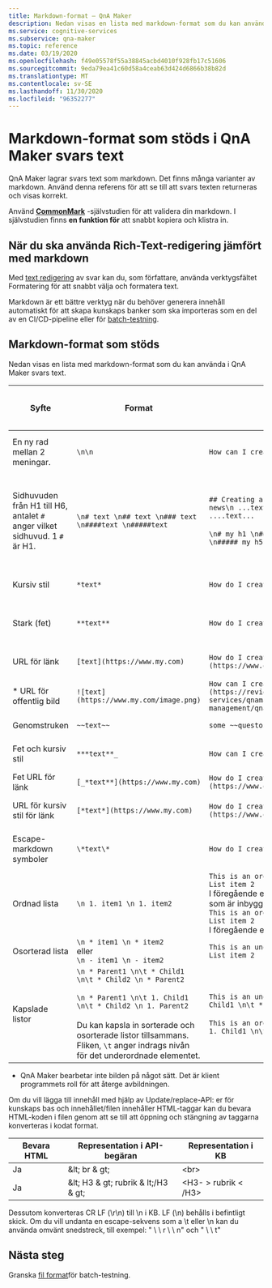 ```yaml
---
title: Markdown-format – QnA Maker
description: Nedan visas en lista med markdown-format som du kan använda i QnA Maker svars text.
ms.service: cognitive-services
ms.subservice: qna-maker
ms.topic: reference
ms.date: 03/19/2020
ms.openlocfilehash: f49e05578f55a38845acbd4010f928fb17c51606
ms.sourcegitcommit: 9eda79ea41c60d58a4ceab63d424d6866b38b82d
ms.translationtype: MT
ms.contentlocale: sv-SE
ms.lasthandoff: 11/30/2020
ms.locfileid: "96352277"
---
```

# <a name="markdown-format-supported-in-qna-maker-answer-text"></a>Markdown-format som stöds i QnA Maker svars text

QnA Maker lagrar svars text som markdown. Det finns många varianter av markdown. Använd denna referens för att se till att svars texten returneras och visas korrekt.

Använd **[CommonMark](https://commonmark.org/help/tutorial/index.html)** -självstudien för att validera din markdown. I självstudien finns **en funktion för** att snabbt kopiera och klistra in.

## <a name="when-to-use-rich-text-editing-versus-markdown"></a>När du ska använda Rich-Text-redigering jämfört med markdown

Med [text redigering](How-To/edit-knowledge-base.md#add-an-editorial-qna-set) av svar kan du, som författare, använda verktygsfältet Formatering för att snabbt välja och formatera text.

Markdown är ett bättre verktyg när du behöver generera innehåll automatiskt för att skapa kunskaps banker som ska importeras som en del av en CI/CD-pipeline eller för [batch-testning](./index.yml).

## <a name="supported-markdown-format"></a>Markdown-format som stöds

Nedan visas en lista med markdown-format som du kan använda i QnA Maker svars text.

|Syfte|Format|Markdown-exempel|Rendering<br>som det visas i Chat-roboten|
|--|--|--|--|
En ny rad mellan 2 meningar.|`\n\n`|`How can I create a bot with \n\n QnA Maker?`|![formatera en ny rad mellan två meningar](./media/qnamaker-concepts-datasources/format-newline.png)|
|Sidhuvuden från H1 till H6, antalet `#` anger vilket sidhuvud. 1 `#` är H1.|`\n# text \n## text \n### text \n####text \n#####text` |`## Creating a bot \n ...text.... \n### Important news\n ...text... \n### Related Information\n ....text...`<br><br>`\n# my h1 \n## my h2\n### my h3 \n#### my h4 \n##### my h5`|![formatera med markdown-rubriker](./media/qnamaker-concepts-datasources/format-headers.png)<br>![formatera med markdown-huvuden H1 till H5](./media/qnamaker-concepts-datasources/format-h1-h5.png)|
|Kursiv stil |`*text*`|`How do I create a bot with *QnA Maker*?`|![formatera med kursiv stil](./media/qnamaker-concepts-datasources/format-italics.png)|
|Stark (fet)|`**text**`|`How do I create a bot with **QnA Maker**?`|![formatera med stark markering för fetstil](./media/qnamaker-concepts-datasources/format-strong.png)|
|URL för länk|`[text](https://www.my.com)`|`How do I create a bot with [QnA Maker](https://www.qnamaker.ai)?`|![format för URL (hyperlänk)](./media/qnamaker-concepts-datasources/format-url.png)|
|* URL för offentlig bild|`![text](https://www.my.com/image.png)`|`How can I create a bot with ![QnAMaker](https://review.docs.microsoft.com/azure/cognitive-services/qnamaker/media/qnamaker-how-to-key-management/qnamaker-resource-list.png)`|![format för offentlig bild-URL ](./media/qnamaker-concepts-datasources/format-image-url.png)|
|Genomstruken|`~~text~~`|`some ~~questoins~~ questions need to be asked`|![format för genomstruken](./media/qnamaker-concepts-datasources/format-strikethrough.png)|
|Fet och kursiv stil|`***text**_`|`How can I create a _*_QnA Maker_*_ bot?`|![format för fet och kursiv stil](./media/qnamaker-concepts-datasources/format-bold-italics.png)|
|Fet URL för länk|`[_*text**](https://www.my.com)`|`How do I create a bot with [**QnA Maker**](https://www.qnamaker.ai)?`|![format för fet URL](./media/qnamaker-concepts-datasources/format-bold-url.png)|
|URL för kursiv stil för länk|`[*text*](https://www.my.com)`|`How do I create a bot with [*QnA Maker*](https://www.qnamaker.ai)?`|![format för kursiv stil-URL](./media/qnamaker-concepts-datasources/format-url-italics.png)|
|Escape-markdown symboler|`\*text\*`|`How do I create a bot with \*QnA Maker\*?`|![Format för Escape-markdown symboler.](./media/qnamaker-concepts-datasources/format-escape-markdown-symbols.png)|
|Ordnad lista|`\n 1. item1 \n 1. item2`|`This is an ordered list: \n 1. List item 1 \n 1. List item 2`<br>I föregående exempel används automatisk numrering som är inbyggd i markdown.<br>`This is an ordered list: \n 1. List item 1 \n 2. List item 2`<br>I föregående exempel används explicit numrering.|![format för ordnad lista](./media/qnamaker-concepts-datasources/format-ordered-list.png)|
|Osorterad lista|`\n * item1 \n * item2`<br>eller<br>`\n - item1 \n - item2`|`This is an unordered list: \n * List item 1 \n * List item 2`|![format för osorterad lista](./media/qnamaker-concepts-datasources/format-unordered-list.png)|
|Kapslade listor|`\n * Parent1 \n\t * Child1 \n\t * Child2 \n * Parent2`<br><br>`\n * Parent1 \n\t 1. Child1 \n\t * Child2 \n 1. Parent2`<br><br>Du kan kapsla in sorterade och osorterade listor tillsammans. Fliken, `\t` anger indrags nivån för det underordnade elementet.|`This is an unordered list: \n * List item 1 \n\t * Child1 \n\t * Child2 \n * List item 2`<br><br>`This is an ordered nested list: \n 1. Parent1 \n\t 1. Child1 \n\t 1. Child2 \n 1. Parent2`|![format för kapslad osorterad lista](./media/qnamaker-concepts-datasources/format-nested-unordered-list.png)<br>![format för kapslad ordnad lista](./media/qnamaker-concepts-datasources/format-nested-ordered-list.png)|

* QnA Maker bearbetar inte bilden på något sätt. Det är klient programmets roll för att återge avbildningen.

Om du vill lägga till innehåll med hjälp av Update/replace-API: er för kunskaps bas och innehållet/filen innehåller HTML-taggar kan du bevara HTML-koden i filen genom att se till att öppning och stängning av taggarna konverteras i kodat format.

| Bevara HTML  | Representation i API-begäran  | Representation i KB |
|-----------|---------|-------------------------|
| Ja | \&lt; br \& gt; | &lt;br&gt; |
| Ja | \&lt; H3 \& gt; rubrik \& lt;/H3 \& gt; | &lt;H3- &gt; rubrik &lt; /H3&gt; |

Dessutom konverteras CR LF (\r\n) till \n i KB. LF (\n) behålls i befintligt skick. Om du vill undanta en escape-sekvens som a \t eller \n kan du använda omvänt snedstreck, till exempel: " \\ \\ r \\ \\ n" och " \\ \\ t"

## <a name="next-steps"></a>Nästa steg

Granska [fil format](reference-tsv-format-batch-testing.md)för batch-testning.